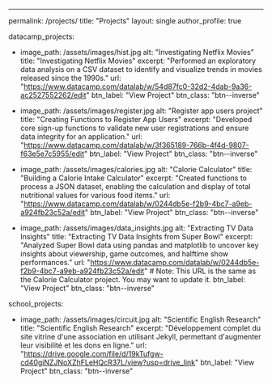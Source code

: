 ---
permalink: /projects/
title: "Projects"
layout: single
author_profile: true

datacamp_projects:
  - image_path: /assets/images/hist.jpg
    alt: "Investigating Netflix Movies"
    title: "Investigating Netflix Movies"
    excerpt: "Performed an exploratory data analysis on a CSV dataset to identify and visualize trends in movies released since the 1990s."
    url: "https://www.datacamp.com/datalab/w/54d87fc0-32d2-4dab-9a36-ac2527552262/edit"
    btn_label: "View Project"
    btn_class: "btn--inverse"

  - image_path: /assets/images/register.jpg
    alt: "Register app users project"
    title: "Creating Functions to Register App Users"
    excerpt: "Developed core sign-up functions to validate new user registrations and ensure data integrity for an application."
    url: "https://www.datacamp.com/datalab/w/3f365189-766b-4f4d-9807-f63e5e7c5955/edit"
    btn_label: "View Project"
    btn_class: "btn--inverse"
    
  - image_path: /assets/images/calories.jpg
    alt: "Calorie Calculator"
    title: "Building a Calorie Intake Calculator"
    excerpt: "Created functions to process a JSON dataset, enabling the calculation and display of total nutritional values for various food items."
    url: "https://www.datacamp.com/datalab/w/0244db5e-f2b9-4bc7-a9eb-a924fb23c52a/edit"
    btn_label: "View Project"
    btn_class: "btn--inverse"
  
  - image_path: /assets/images/data_insights.jpg
    alt: "Extracting TV Data Insights"
    title: "Extracting TV Data Insights from Super Bowl"
    excerpt: "Analyzed Super Bowl data using pandas and matplotlib to uncover key insights about viewership, game outcomes, and halftime show performances."
    url: "https://www.datacamp.com/datalab/w/0244db5e-f2b9-4bc7-a9eb-a924fb23c52a/edit" # Note: This URL is the same as the Calorie Calculator project. You may want to update it.
    btn_label: "View Project"
    btn_class: "btn--inverse"

school_projects:
  - image_path: /assets/images/circuit.jpg
    alt: "Scientific English Research"
    title: "Scientific English Research"
    excerpt: "Développement complet du site vitrine d'une association en utilisant Jekyll, permettant d'augmenter leur visibilité et les dons en ligne."
    url: "https://drive.google.com/file/d/19kTufgw-cd40giNZJNoXZhFLeHQcR37L/view?usp=drive_link"
    btn_label: "View Project"
    btn_class: "btn--inverse"
  
